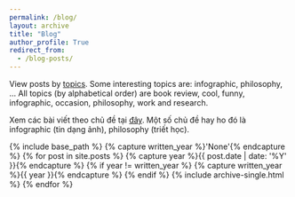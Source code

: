 ```yaml
---
permalink: /blog/
layout: archive
title: "Blog"
author_profile: True
redirect_from:
  - /blog-posts/
---
```


View posts by [topics](https://dovanquyet.github.io/categories/). Some interesting topics are: infographic, philosophy, ...
All topics (by alphabetical order) are book review, cool, funny, infographic, occasion, philosophy, work and research.

Xem các bài viết theo chủ đề tại [đây](https://dovanquyet.github.io/categories/). Một số chủ đề hay ho đó là infographic (tin dạng ảnh), philosophy (triết học).

{% include base_path %}
{% capture written_year %}'None'{% endcapture %}
{% for post in site.posts %}
  {% capture year %}{{ post.date | date: '%Y' }}{% endcapture %}
  {% if year != written_year %}
    {% capture written_year %}{{ year }}{% endcapture %}
  {% endif %}
  {% include archive-single.html %}
{% endfor %}